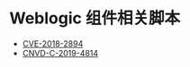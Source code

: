 # Weblogic 组件相关脚本

* [CVE-2018-2894](https://github.com/Rvn0xsy/nse_vuln/tree/master/weblogic/CVE-2018-2894)
* [CNVD-C-2019-4814](https://github.com/Rvn0xsy/nse_vuln/tree/master/weblogic/CNVD-C-2019-4814)